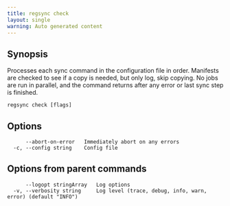 ```yaml
---
title: regsync check
layout: single
warning: Auto generated content
---
```


## Synopsis

Processes each sync command in the configuration file in order.
Manifests are checked to see if a copy is needed, but only log, skip copying.
No jobs are run in parallel, and the command returns after any error or last
sync step is finished.

```shell
regsync check [flags]
```

## Options

```text
      --abort-on-error   Immediately abort on any errors
  -c, --config string    Config file
```

## Options from parent commands

```text
      --logopt stringArray   Log options
  -v, --verbosity string     Log level (trace, debug, info, warn, error) (default "INFO")
```
